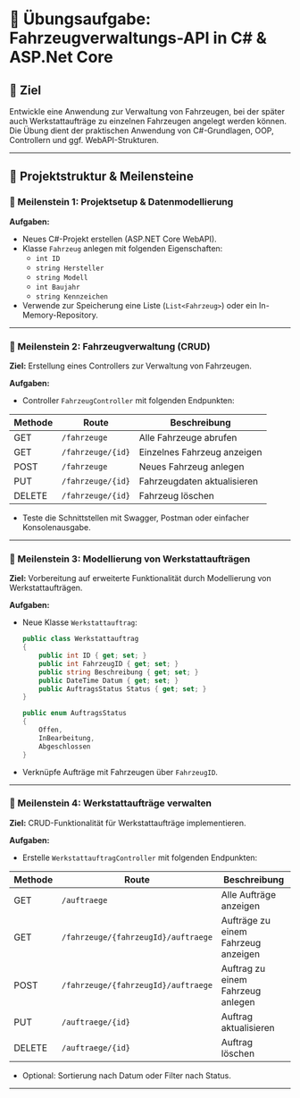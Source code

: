 
# 🚗 Übungsaufgabe: Fahrzeugverwaltungs-API in C# & ASP.Net Core

## 🎯 Ziel
Entwickle eine Anwendung zur Verwaltung von Fahrzeugen, bei der später auch Werkstattaufträge zu einzelnen Fahrzeugen angelegt werden können. Die Übung dient der praktischen Anwendung von C#-Grundlagen, OOP, Controllern und ggf. WebAPI-Strukturen.

---

## 🧱 Projektstruktur & Meilensteine

### 🔹 Meilenstein 1: Projektsetup & Datenmodellierung

**Aufgaben:**
- Neues C#-Projekt erstellen (ASP.NET Core WebAPI).
- Klasse `Fahrzeug` anlegen mit folgenden Eigenschaften:
  - `int ID`
  - `string Hersteller`
  - `string Modell`
  - `int Baujahr`
  - `string Kennzeichen`
- Verwende zur Speicherung eine Liste (`List<Fahrzeug>`) oder ein In-Memory-Repository.

---

### 🔹 Meilenstein 2: Fahrzeugverwaltung (CRUD)

**Ziel:** Erstellung eines Controllers zur Verwaltung von Fahrzeugen.

**Aufgaben:**
- Controller `FahrzeugController` mit folgenden Endpunkten:

| Methode | Route                     | Beschreibung                  |
|--------|---------------------------|-------------------------------|
| GET    | `/fahrzeuge`              | Alle Fahrzeuge abrufen        |
| GET    | `/fahrzeuge/{id}`         | Einzelnes Fahrzeug anzeigen   |
| POST   | `/fahrzeuge`              | Neues Fahrzeug anlegen        |
| PUT    | `/fahrzeuge/{id}`         | Fahrzeugdaten aktualisieren   |
| DELETE | `/fahrzeuge/{id}`         | Fahrzeug löschen              |

- Teste die Schnittstellen mit Swagger, Postman oder einfacher Konsolenausgabe.

---

### 🔹 Meilenstein 3: Modellierung von Werkstattaufträgen

**Ziel:** Vorbereitung auf erweiterte Funktionalität durch Modellierung von Werkstattaufträgen.

**Aufgaben:**
- Neue Klasse `Werkstattauftrag`:

  ```csharp
  public class Werkstattauftrag
  {
      public int ID { get; set; }
      public int FahrzeugID { get; set; }
      public string Beschreibung { get; set; }
      public DateTime Datum { get; set; }
      public AuftragsStatus Status { get; set; }
  }

  public enum AuftragsStatus
  {
      Offen,
      InBearbeitung,
      Abgeschlossen
  }
  ```

- Verknüpfe Aufträge mit Fahrzeugen über `FahrzeugID`.

---

### 🔹 Meilenstein 4: Werkstattaufträge verwalten

**Ziel:** CRUD-Funktionalität für Werkstattaufträge implementieren.

**Aufgaben:**
- Erstelle `WerkstattauftragController` mit folgenden Endpunkten:

| Methode | Route                                          | Beschreibung                          |
|--------|------------------------------------------------|---------------------------------------|
| GET    | `/auftraege`                                   | Alle Aufträge anzeigen                |
| GET    | `/fahrzeuge/{fahrzeugId}/auftraege`            | Aufträge zu einem Fahrzeug anzeigen   |
| POST   | `/fahrzeuge/{fahrzeugId}/auftraege`            | Auftrag zu einem Fahrzeug anlegen     |
| PUT    | `/auftraege/{id}`                              | Auftrag aktualisieren                 |
| DELETE | `/auftraege/{id}`                              | Auftrag löschen                       |

- Optional: Sortierung nach Datum oder Filter nach Status.

---
